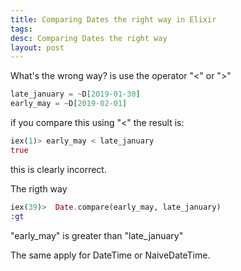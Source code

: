 ```yaml
---
title: Comparing Dates the right way in Elixir
tags:
desc: Comparing Dates the right way
layout: post
---
```


What's the wrong way? is use the operator "<" or ">"
<!-- more -->


```elixir
late_january = ~D[2019-01-30]
early_may = ~D[2019-02-01]
```

if you compare this using "<" the result is:

```elixir
iex(1)> early_may < late_january
true
```

this is clearly incorrect.

The rigth way

```elixir
iex(39)>  Date.compare(early_may, late_january)
:gt
```

"early_may" is greater than "late_january"

The same apply for DateTime or NaiveDateTime.
